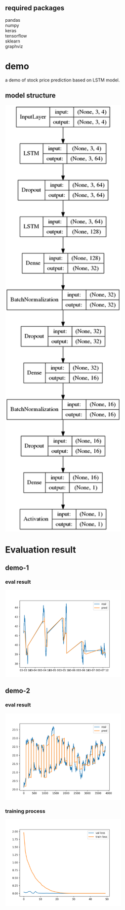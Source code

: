 ## required packages
pandas  
numpy  
keras  
tensorflow  
sklearn  
graphviz  

# demo
a demo of stock price prediction based on LSTM model.  

## model structure
<img src="https://github.com/RyanWangZf/StockPricePrediction/raw/master/image/model.png" width=375>  

# Evaluation result
## demo-1
### eval result
<img src="https://github.com/RyanWangZf/StockPricePrediction/raw/master/image/pred.png" width=375>  

## demo-2
### eval result
<img src="https://github.com/RyanWangZf/StockPricePrediction/raw/master/image/evaluation.png" width=375>  

### training process
<img src="https://github.com/RyanWangZf/StockPricePrediction/raw/master/image/model_600000_1_2_training.png" width=375>  







